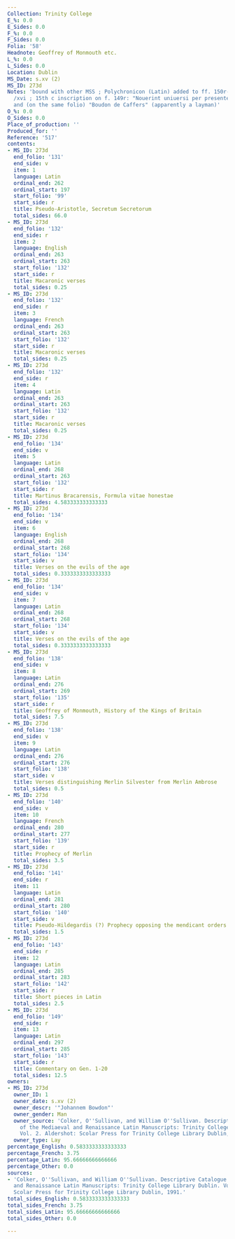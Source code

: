 ```yaml
---
Collection: Trinity College
E_%: 0.0
E_Sides: 0.0
F_%: 0.0
F_Sides: 0.0
Folia: '58'
Headnote: Geoffrey of Monmouth etc.
L_%: 0.0
L_Sides: 0.0
Location: Dublin
MS_Date: s.xv (2)
MS_ID: 273d
Notes: 'bound with other MSS ; Polychronicon (Latin) added to ff. 150r-155r in s.xv
  /xvi ; 15th c inscription on f. 149r: "Nouerint uniuersi per presentes Jhon Bowdon"
  and (on the same folio) "Boudon de Caffers" (apparently a layman)'
O_%: 0.0
O_Sides: 0.0
Place_of_production: ''
Produced_for: ''
Reference: '517'
contents:
- MS_ID: 273d
  end_folio: '131'
  end_side: v
  item: 1
  language: Latin
  ordinal_end: 262
  ordinal_start: 197
  start_folio: '99'
  start_side: r
  title: Pseudo-Aristotle, Secretum Secretorum
  total_sides: 66.0
- MS_ID: 273d
  end_folio: '132'
  end_side: r
  item: 2
  language: English
  ordinal_end: 263
  ordinal_start: 263
  start_folio: '132'
  start_side: r
  title: Macaronic verses
  total_sides: 0.25
- MS_ID: 273d
  end_folio: '132'
  end_side: r
  item: 3
  language: French
  ordinal_end: 263
  ordinal_start: 263
  start_folio: '132'
  start_side: r
  title: Macaronic verses
  total_sides: 0.25
- MS_ID: 273d
  end_folio: '132'
  end_side: r
  item: 4
  language: Latin
  ordinal_end: 263
  ordinal_start: 263
  start_folio: '132'
  start_side: r
  title: Macaronic verses
  total_sides: 0.25
- MS_ID: 273d
  end_folio: '134'
  end_side: v
  item: 5
  language: Latin
  ordinal_end: 268
  ordinal_start: 263
  start_folio: '132'
  start_side: r
  title: Martinus Bracarensis, Formula vitae honestae
  total_sides: 4.583333333333333
- MS_ID: 273d
  end_folio: '134'
  end_side: v
  item: 6
  language: English
  ordinal_end: 268
  ordinal_start: 268
  start_folio: '134'
  start_side: v
  title: Verses on the evils of the age
  total_sides: 0.3333333333333333
- MS_ID: 273d
  end_folio: '134'
  end_side: v
  item: 7
  language: Latin
  ordinal_end: 268
  ordinal_start: 268
  start_folio: '134'
  start_side: v
  title: Verses on the evils of the age
  total_sides: 0.3333333333333333
- MS_ID: 273d
  end_folio: '138'
  end_side: v
  item: 8
  language: Latin
  ordinal_end: 276
  ordinal_start: 269
  start_folio: '135'
  start_side: r
  title: Geoffrey of Monmouth, History of the Kings of Britain
  total_sides: 7.5
- MS_ID: 273d
  end_folio: '138'
  end_side: v
  item: 9
  language: Latin
  ordinal_end: 276
  ordinal_start: 276
  start_folio: '138'
  start_side: v
  title: Verses distinguishing Merlin Silvester from Merlin Ambrose
  total_sides: 0.5
- MS_ID: 273d
  end_folio: '140'
  end_side: v
  item: 10
  language: French
  ordinal_end: 280
  ordinal_start: 277
  start_folio: '139'
  start_side: r
  title: Prophecy of Merlin
  total_sides: 3.5
- MS_ID: 273d
  end_folio: '141'
  end_side: r
  item: 11
  language: Latin
  ordinal_end: 281
  ordinal_start: 280
  start_folio: '140'
  start_side: v
  title: Pseudo-Hildegardis (?) Prophecy opposing the mendicant orders
  total_sides: 1.5
- MS_ID: 273d
  end_folio: '143'
  end_side: r
  item: 12
  language: Latin
  ordinal_end: 285
  ordinal_start: 283
  start_folio: '142'
  start_side: r
  title: Short pieces in Latin
  total_sides: 2.5
- MS_ID: 273d
  end_folio: '149'
  end_side: r
  item: 13
  language: Latin
  ordinal_end: 297
  ordinal_start: 285
  start_folio: '143'
  start_side: r
  title: Commentary on Gen. 1-20
  total_sides: 12.5
owners:
- MS_ID: 273d
  owner_ID: 1
  owner_date: s.xv (2)
  owner_descr: '"Johannem Bowdon"'
  owner_gender: Man
  owner_source: 'Colker, O''Sullivan, and William O''Sullivan. Descriptive Catalogue
    of the Mediaeval and Renaissance Latin Manuscripts: Trinity College Library Dublin.
    Vol. 2. Aldershot: Scolar Press for Trinity College Library Dublin, 1991. ; http://www.bucksrecsoc.org.uk/BRS-VOLUMES/brs-vol-19.pdf'
  owner_type: Lay
percentage_English: 0.5833333333333333
percentage_French: 3.75
percentage_Latin: 95.66666666666666
percentage_Other: 0.0
sources:
- 'Colker, O''Sullivan, and William O''Sullivan. Descriptive Catalogue of the Mediaeval
  and Renaissance Latin Manuscripts: Trinity College Library Dublin. Vol. 2. Aldershot:
  Scolar Press for Trinity College Library Dublin, 1991.'
total_sides_English: 0.5833333333333333
total_sides_French: 3.75
total_sides_Latin: 95.66666666666666
total_sides_Other: 0.0

---
```

